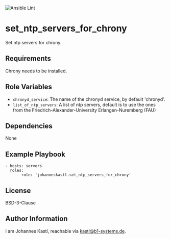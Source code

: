 ![Ansible Lint](https://github.com/johanneskastl/ansible-role-set_ntp_servers_for_chrony/workflows/Ansible%20Lint/badge.svg)

set_ntp_servers_for_chrony
=========

Set ntp servers for chrony.

Requirements
------------

Chrony needs to be installed.

Role Variables
--------------

- `chronyd_service`: The name of the chronyd service, by default 'chronyd'.
- `list_of_ntp_servers`: A list of ntp servers, default is to use the ones from the Friedrich-Alexander-University Erlangen-Nuremberg (FAU)

Dependencies
------------

None

Example Playbook
----------------

    - hosts: servers
      roles:
         - role: 'johanneskastl.set_ntp_servers_for_chrony'

License
-------

BSD-3-Clause

Author Information
------------------

I am Johannes Kastl, reachable via kastl@b1-systems.de.
